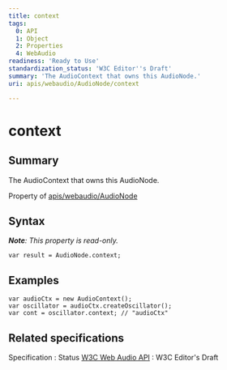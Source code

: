 ```yaml
---
title: context
tags:
  0: API
  1: Object
  2: Properties
  4: WebAudio
readiness: 'Ready to Use'
standardization_status: 'W3C Editor''s Draft'
summary: 'The AudioContext that owns this AudioNode.'
uri: apis/webaudio/AudioNode/context

---
```

# context

## Summary

The AudioContext that owns this AudioNode.

<span data-meta="applies_to" data-type="key">Property of <span data-type="value">[apis/webaudio/AudioNode](/apis/webaudio/AudioNode)</span></span>

## Syntax

***Note**: This property is read-only.*

``` {.js}
var result = AudioNode.context;
```

## Examples

``` {.js}
var audioCtx = new AudioContext();
var oscillator = audioCtx.createOscillator();
var cont = oscillator.context; // "audioCtx"
```

## Related specifications

Specification
:   Status
[W3C Web Audio API](http://webaudio.github.io/web-audio-api/)
:   W3C Editor's Draft

